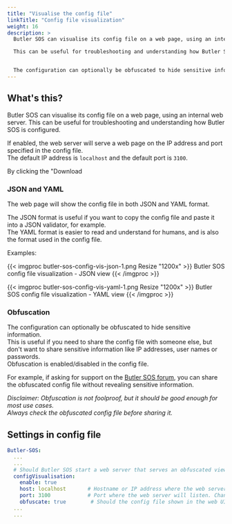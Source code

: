 ```yaml
---
title: "Visualise the config file"
linkTitle: "Config file visualization"
weight: 16
description: >
  Butler SOS can visualise its config file on a web page, using an internal web server.  

  This can be useful for troubleshooting and understanding how Butler SOS is configured.


  The configuration can optionally be obfuscated to hide sensitive information.
---
```


## What's this?

Butler SOS can visualise its config file on a web page, using an internal web server.
This can be useful for troubleshooting and understanding how Butler SOS is configured.

If enabled, the web server will serve a web page on the IP address and port specified in the config file.  
The default IP address is `localhost` and the default port is `3100`.

By clicking the "Download

### JSON and YAML

The web page will show the config file in both JSON and YAML format.

The JSON format is useful if you want to copy the config file and paste it into a JSON validator, for example.  
The YAML format is easier to read and understand for humans, and is also the format used in the config file.

Examples:

{{< imgproc butler-sos-config-vis-json-1.png Resize "1200x" >}}
Butler SOS config file visualization - JSON view
{{< /imgproc >}}

{{< imgproc butler-sos-config-vis-yaml-1.png Resize "1200x" >}}
Butler SOS config file visualization - YAML view
{{< /imgproc >}}

### Obfuscation

The configuration can optionally be obfuscated to hide sensitive information.  
This is useful if you need to share the config file with someone else, but don't want to share sensitive information like IP addresses, user names or passwords.  
Obfuscation is enabled/disabled in the config file.

For example, if asking for support on the [Butler SOS forum](https://github.com/ptarmiganlabs/butler-sos/discussions), you can share the obfuscated config file without revealing sensitive information.

_Disclaimer: Obfuscation is not foolproof, but it should be good enough for most use cases.  
Always check the obfuscated config file before sharing it._

## Settings in config file

```yaml
Butler-SOS:
  ...
  ...
  # Should Butler SOS start a web server that serves an obfuscated view of the Butler SOS config file?
  configVisualisation:
    enable: true
    host: localhost       # Hostname or IP address where the web server will listen. Should be localhost in most cases.
    port: 3100            # Port where the web server will listen. Change if port 3100 is already in use.
    obfuscate: true        # Should the config file shown in the web UI be obfuscated?
  ...
  ...
```
